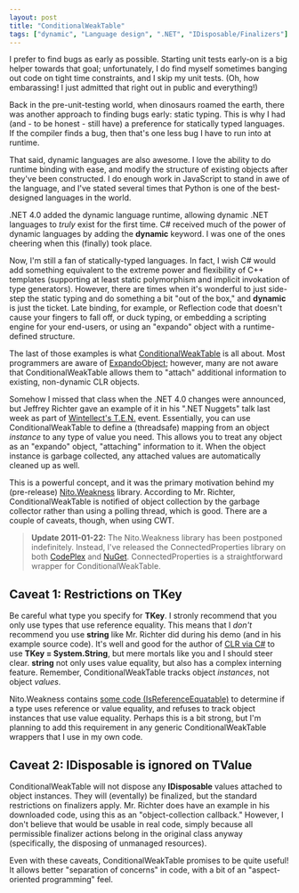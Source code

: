 ```yaml
---
layout: post
title: "ConditionalWeakTable"
tags: ["dynamic", "Language design", ".NET", "IDisposable/Finalizers"]
---
```



I prefer to find bugs as early as possible. Starting unit tests early-on is a big helper towards that goal; unfortunately, I do find myself sometimes banging out code on tight time constraints, and I skip my unit tests. (Oh, how embarassing! I just admitted that right out in public and everything!)





Back in the pre-unit-testing world, when dinosaurs roamed the earth, there was another approach to finding bugs early: static typing. This is why I had (and - to be honest - still have) a preference for statically typed languages. If the compiler finds a bug, then that's one less bug I have to run into at runtime.





That said, dynamic languages are also awesome. I love the ability to do runtime binding with ease, and modify the structure of existing objects after they've been constructed. I do enough work in JavaScript to stand in awe of the language, and I've stated several times that Python is one of the best-designed languages in the world.





.NET 4.0 added the dynamic language runtime, allowing dynamic .NET languages to _truly_ exist for the first time. C# received much of the power of dynamic languages by adding the **dynamic** keyword. I was one of the ones cheering when this (finally) took place.





Now, I'm still a fan of statically-typed languages. In fact, I wish C# would add something equivalent to the extreme power and flexibility of C++ templates (supporting at least static polymorphism and implicit invokation of type generators). However, there are times when it's wonderful to just side-step the static typing and do something a bit "out of the box," and **dynamic** is just the ticket. Late binding, for example, or Reflection code that doesn't cause your fingers to fall off, or duck typing, or embedding a scripting engine for your end-users, or using an "expando" object with a runtime-defined structure.





The last of those examples is what [ConditionalWeakTable](http://msdn.microsoft.com/en-us/library/dd287757.aspx) is all about. Most programmers are aware of [ExpandoObject](http://msdn.microsoft.com/en-us/library/system.dynamic.expandoobject.aspx); however, many are not aware that ConditionalWeakTable allows them to "attach" additional information to existing, non-dynamic CLR objects.





Somehow I missed that class when the .NET 4.0 changes were announced, but Jeffrey Richter gave an example of it in his ".NET Nuggets" talk last week as part of [Wintellect's T.E.N.](http://www.wintellect.com/ten) event. Essentially, you can use ConditionalWeakTable to define a (threadsafe) mapping from an object _instance_ to any type of value you need. This allows you to treat any object as an "expando" object, "attaching" information to it. When the object instance is garbage collected, any attached values are automatically cleaned up as well.





This is a powerful concept, and it was the primary motivation behind my (pre-release) [Nito.Weakness](http://nitoweakness.codeplex.com/) library. According to Mr. Richter, ConditionalWeakTable is notified of object collection by the garbage collector rather than using a polling thread, which is good. There are a couple of caveats, though, when using CWT.



> **Update 2011-01-22:** The Nito.Weakness library has been postponed indefinitely. Instead, I've released the ConnectedProperties library on both [CodePlex](http://connectedproperties.codeplex.com/) and [NuGet](http://nuget.org/Packages/Packages/Details/Connected-Properties-(by-Nito-Programs)-1-0-0). ConnectedProperties is a straightforward wrapper for ConditionalWeakTable.


## Caveat 1: Restrictions on TKey



Be careful what type you specify for **TKey**. I stronly recommend that you only use types that use reference equality. This means that I _don't_ recommend you use **string** like Mr. Richter did during his demo (and in his example source code). It's well and good for the author of [CLR via C#](http://www.amazon.com/gp/product/0735621632?ie=UTF8&tag=stepheclearys-20&linkCode=as2&camp=1789&creative=390957&creativeASIN=0735621632) to use **TKey = System.String**, but mere mortals like you and I should steer clear. **string** not only uses value equality, but also has a complex interning feature. Remember, ConditionalWeakTable tracks object _instances_, not object _values_.





Nito.Weakness contains [some code (IsReferenceEquatable)](http://nitoweakness.codeplex.com/SourceControl/changeset/view/b85303561fd1#Source%2f_internal%2fExtensions.cs) to determine if a type uses reference or value equality, and refuses to track object instances that use value equality. Perhaps this is a bit strong, but I'm planning to add this requirement in any generic ConditionalWeakTable wrappers that I use in my own code.



## Caveat 2: IDisposable is ignored on TValue



ConditionalWeakTable will not dispose any **IDisposable** values attached to object instances. They will (eventally) be finalized, but the standard restrictions on finalizers apply. Mr. Richter does have an example in his downloaded code, using this as an "object-collection callback." However, I don't believe that would be usable in real code, simply because all permissible finalizer actions belong in the original class anyway (specifically, the disposing of unmanaged resources).



  



Even with these caveats, ConditionalWeakTable promises to be quite useful! It allows better "separation of concerns" in code, with a bit of an "aspect-oriented programming" feel.

